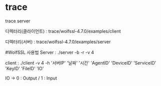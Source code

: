 # trace
trace server

디렉터리(클라이언트) :  trace/wolfssl-4.7.0/examples/client

디렉터리(서버) :  trace/wolfssl-4.7.0/examples/server


#WolfSSL 사용법
Server : ./server -b -r -v 4

client : ./client -v 4 -h '서버IP' '날짜' '시간' 'AgentID' 'DeviceID' 'ServiceID' 'KeyID' 'FileID' 'IO'

  IO -> 0 : Output / 1 : Input
